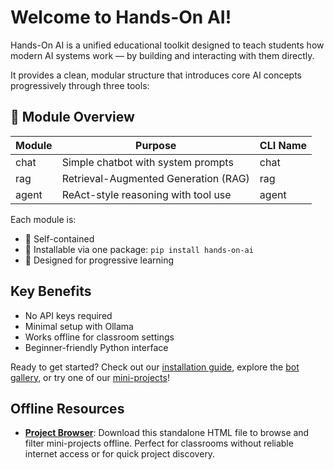 # Welcome to Hands-On AI!

Hands-On AI is a unified educational toolkit designed to teach students how modern AI systems work — by building and interacting with them directly.

It provides a clean, modular structure that introduces core AI concepts progressively through three tools:

## 🧱 Module Overview

| Module | Purpose | CLI Name |
|--------|---------|----------|
| chat | Simple chatbot with system prompts | chat |
| rag | Retrieval-Augmented Generation (RAG) | rag |
| agent | ReAct-style reasoning with tool use | agent |

Each module is:
- 🔌 Self-contained
- 🧩 Installable via one package: `pip install hands-on-ai`
- 🧠 Designed for progressive learning

## Key Benefits

- No API keys required
- Minimal setup with Ollama
- Works offline for classroom settings
- Beginner-friendly Python interface

Ready to get started? Check out our [installation guide](configuration.md), explore the [bot gallery](bot-gallery.md), or try one of our [mini-projects](projects/index.md)!

## Offline Resources

- **[Project Browser](project_browser.html)**: Download this standalone HTML file to browse and filter mini-projects offline. Perfect for classrooms without reliable internet access or for quick project discovery.
